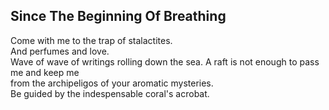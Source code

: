 Since The Beginning Of Breathing
--------------------------------
Come with me to the trap of stalactites.  
And perfumes and love.  
Wave of wave of writings rolling down the sea. A raft is not enough to pass me and keep me  
from the archipeligos of your aromatic mysteries.  
Be guided by the indespensable coral's acrobat.  
